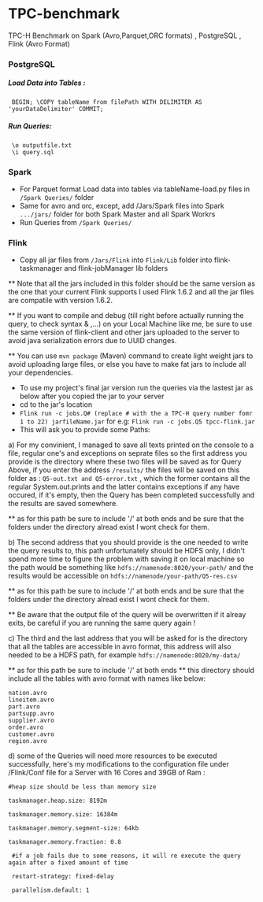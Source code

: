 # TPC-benchmark
TPC-H Benchmark on Spark (Avro,Parquet,ORC formats) , PostgreSQL , Flink (Avro Format)

### PostgreSQL 

##### Load Data into Tables :

```
 BEGIN; \COPY tableName from filePath WITH DELIMITER AS 'yourDataDelimiter' COMMIT;
 ```

##### Run Queries:

```
 \o outputfile.txt 
 \i query.sql
 ```
### Spark

- For Parquet format Load data into tables via tableName-load.py files in ```/Spark Queries/``` folder
- Same for avro and orc, except, add /Jars/Spark files into Spark ```.../jars/``` folder for both Spark Master and all Spark Workrs
- Run Queries from ```/Spark Queries/```

### Flink 

- Copy all jar files from ```/Jars/Flink``` into ```Flink/Lib``` folder into flink-taskmanager and flink-jobManager lib folders

** Note that all the jars included in this folder should be the same version as the one that your current Flink supports
	I used Flink 1.6.2 and all the jar files are compatile with version 1.6.2.
	
** If you want to compile and debug (till right before actually running the query, to check syntax & ,...)  on your                         Local Machine like me, be sure to use the same version of flink-client and other jars uploaded to the server to avoid java serialization errors due to UUID changes.

** You can use ```mvn package``` (Maven) command to create light weight jars to avoid uploading large files, or else you have to  make fat jars to include all your dependencies.

- To use my project's final jar version run the queries via the lastest jar as below after you copied the jar to your server
- cd to the jar's location
- ``` Flink run -c jobs.Q# (replace # with the a TPC-H query number fomr 1 to 22) jarfileName.jar ```
  for e.g: ```Flink run -c jobs.Q5 tpcc-flink.jar```
- This will ask you to provide some Paths:

a) For my convinient, I managed to save all texts printed on the console to a file, regular one's and exceptions on seprate files so the first address you provide is the directory where these two files will be saved as for Query Above, if you enter the address ```/results/``` the files will be saved on this folder as : ```Q5-out.txt and Q5-error.txt``` , which the former contains all the regular System.out.prints and the latter contains exceptions if any have occured, if it's empty, then the Query has been completed successfully and the results are saved somewhere. 

** as for this path be sure to include '/' at both ends and be sure that the folders under the directory alread exist I wont check for them.

b) The second address that you should provide is the one needed to write the query results to, this path unfortunately should be HDFS only, I didn't spend more time to figure the problem with saving it on local machine
so the path would be something like ```hdfs://namenode:8020/your-path/```  and the results would be accessible on 
```hdfs://namenode/your-path/Q5-res.csv```

** as for this path be sure to include '/' at both ends and be sure that the folders under the directory alread exist I wont check for them.

** Be aware that the output file of the query will be overwritten if it alreay exits, be careful if you are running the same query again !

c) The third and the last address that you will be asked for is the directory that all the tables are accessible in avro format, this address will also needed to be a HDFS path, for example ```hdfs://namenode:8020/my-data/```

** as for this path be sure to include '/' at both ends
** this directory should include all the tables with avro format with names like below:

```
nation.avro
lineitem.avro
part.avro
partsupp.avro
supplier.avro
order.avro
customer.avro
region.avro
```

d) some of the Queries will need more resources to be executed successfully, here's my modifications to the configuration file under /Flink/Conf file for a Server with 16 Cores and 39GB of Ram :

```
#heap size should be less than memory size

taskmanager.heap.size: 8192m

taskmanager.memory.size: 16384m

taskmanager.memory.segment-size: 64kb

taskmanager.memory.fraction: 0.8
 
 #if a job fails due to some reasons, it will re execute the query again after a fixed amount of time
 
 restart-strategy: fixed-delay
 
 parallelism.default: 1
 
 ```






